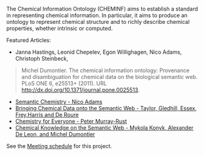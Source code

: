 The Chemical Information Ontology (CHEMINF) aims to establish a standard in representing chemical information. In particular, it aims to produce an ontology to represent chemical structure and to richly describe chemical properties, whether intrinsic or computed.


Featured Articles:
  * Janna Hastings, Leonid Chepelev, Egon Willighagen, Nico Adams, Christoph Steinbeck,
> Michel Dumontier. The chemical information ontology: Provenance and disambiguation for chemical data on the biological semantic web. PLoS ONE 6, e25513+ (2011). URL http://dx.doi.org/10.1371/journal.pone.0025513.
  * [Semantic Chemistry - Nico Adams](http://www.semanticuniverse.com/articles-semantic-chemistry.html)
  * [Bringing Chemical Data onto the Semantic Web - Taylor, Gledhill, Essex, Frey,Harris and De Roure](http://pubs.acs.org/doi/pdfplus/10.1021/ci050378m)
  * [Chemistry for Everyone - Peter Murray-Rust](http://www.nature.com/nature/journal/v451/n7179/full/451648a.html)
  * [Chemical Knowledge on the Semantic Web - Mykola Konyk, Alexander De Leon, and Michel Dumontier](http://dumontierlab.com/pdf/2008_DILS_chemicalknowledge.pdf)


See the [Meeting schedule](Meetings.md) for this project.
